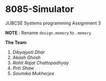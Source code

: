 # 8085-Simulator
JUBCSE Systems programming Assignment 3

**NOTE** : Rename `design.memory` to `.memory`

**The Team**
1. *Dibyajyoti Dhar*
2. *Akash Ghosh*
3. *Rohit Rajat Chattopadhyay*
4. *Priti Shaw*
5. *Soumika Mukherjee*
